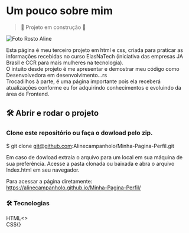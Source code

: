 # Um pouco sobre mim

> :construction: Projeto em construção :construction:

![Foto Rosto Aline](https://user-images.githubusercontent.com/106555762/182478787-d11092c8-8e1f-4ac9-b2be-4b6380852aa2.jpeg)


Esta página é meu terceiro projeto em html e css, criada para praticar as informações recebidas no curso ElasNaTech (iniciativa das empresas JA Brasil e CCR para mais mulheres na tecnologia). <br>
O intuito desde projeto é me apresentar e demostrar meu código como Desenvolvedora em desenvolvimento...rs <br>
Trocadilhos à parte, é uma página importante pois ela receberá atualizações conforme eu for adquirindo conhecimentos e evoluindo da área de Frontend.
<br>
## 🛠️ Abrir e rodar o projeto

### Clone este repositório ou faça o dowload pelo zip.
$ git clone git@github.com:Alinecampanholo/Minha-Pagina-Perfil.git

Em caso de dowload extraia o arquivo para um local em sua máquina de sua preferência.
Acesse a pasta clonada ou baixada e abra o arquivo Index.html em seu navegador.

Para acessar a página diretamente: https://alinecampanholo.github.io/Minha-Pagina-Perfil/


### 🛠 Tecnologias
HTML<> <br>
CSS{}



